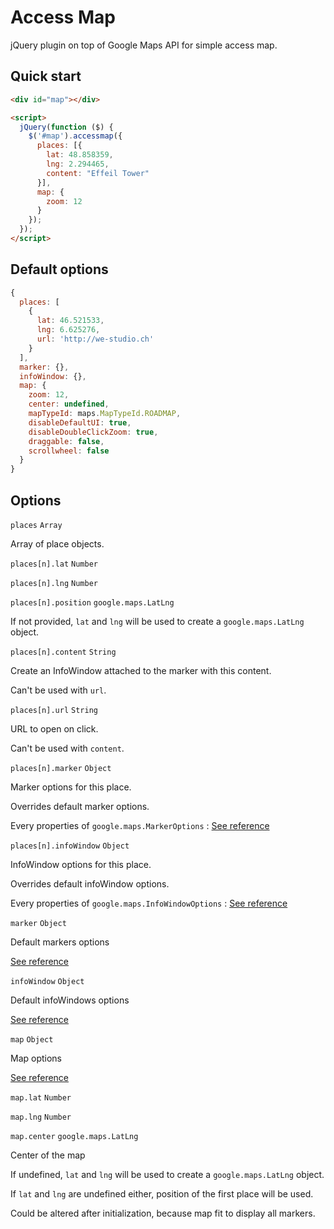 Access Map
==========

jQuery plugin on top of Google Maps API for simple access map.

[MarkerOptions]: https://developers.google.com/maps/documentation/javascript/reference?hl=FR#MarkerOptions
[InfoWindowOptions]: https://developers.google.com/maps/documentation/javascript/reference?hl=FR#InfoWindowOptions
[MapOptions]: https://developers.google.com/maps/documentation/javascript/reference?hl=FR#MapOptions



Quick start
-----------

```html
<div id="map"></div>

<script>
  jQuery(function ($) {
    $('#map').accessmap({
      places: [{
        lat: 48.858359,
        lng: 2.294465,
        content: "Effeil Tower"
      }],
      map: {
        zoom: 12
      }
    });
  });
</script>
```



Default options
---------------

```javascript
{
  places: [
    {
      lat: 46.521533,
      lng: 6.625276,
      url: 'http://we-studio.ch'
    }
  ],
  marker: {},
  infoWindow: {},
  map: {
    zoom: 12,
    center: undefined,
    mapTypeId: maps.MapTypeId.ROADMAP,
    disableDefaultUI: true,
    disableDoubleClickZoom: true,
    draggable: false,
    scrollwheel: false
  }
}
```


Options
-------

`places` `Array`

Array of place objects.

`places[n].lat` `Number`

`places[n].lng` `Number`

`places[n].position` `google.maps.LatLng`

If not provided, `lat` and `lng` will be used to create a `google.maps.LatLng` object.

`places[n].content` `String`

Create an InfoWindow attached to the marker with this content.

Can't be used with `url`.

`places[n].url` `String`

URL to open on click.

Can't be used with `content`.

`places[n].marker` `Object`

Marker options for this place.

Overrides default marker options.

Every properties of `google.maps.MarkerOptions` : [See reference][MarkerOptions]

`places[n].infoWindow` `Object`

InfoWindow options for this place.

Overrides default infoWindow options.

Every properties of `google.maps.InfoWindowOptions` : [See reference][InfoWindowOptions]



`marker` `Object`

Default markers options

[See reference][MarkerOptions]



`infoWindow` `Object`

Default infoWindows options

[See reference][InfoWindowOptions]


`map` `Object`

Map options

[See reference][MapOptions]

`map.lat` `Number`

`map.lng` `Number`

`map.center` `google.maps.LatLng`

Center of the map

If undefined, `lat` and `lng` will be used to create a `google.maps.LatLng` object.

If `lat` and `lng` are undefined either, position of the first place will be used.

Could be altered after initialization, because map fit to display all markers.